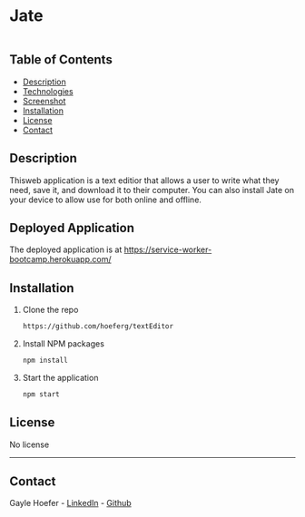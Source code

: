 # Jate
<img src="">

## Table of Contents  
* [Description](##Description)  
* [Technologies](##Technologies)  
* [Screenshot](##Screenshot)  
* [Installation](##Installation)  
* [License](##License)  
* [Contact](##Contact)  

## Description

Thisweb application is a text editior that allows a user to write what they need, save it, and download it to their computer. You can also install Jate on your device to allow use for both online and offline.

## Deployed Application

The deployed application is at https://service-worker-bootcamp.herokuapp.com/

## Installation

1. Clone the repo
   ```sh
   https://github.com/hoeferg/textEditor
   ```
2. Install NPM packages
   ```sh
   npm install
   ```
3. Start the application
   ```sh
   npm start


## License

No license

---

## Contact
Gayle Hoefer - [LinkedIn](https://www.linkedin.com/in/gayle-hoefer-61a2a3124/) - [Github](https://github.com/hoeferg)
